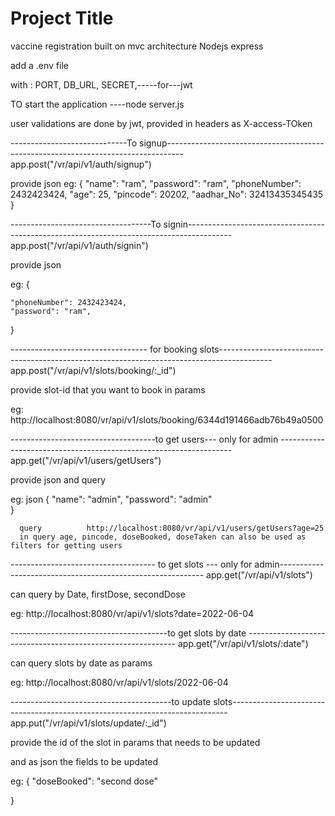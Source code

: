 # Project Title

vaccine registration
built on mvc architecture
Nodejs
express

add a .env file 

with  :   PORT,
          DB_URL,
          SECRET,-----for---jwt




TO start the application
----node server.js



user validations are done by jwt, provided in headers as X-access-TOken


-----------------------------To signup----------------------------------------------------------------------------------
 app.post("/vr/api/v1/auth/signup")

provide json
eg:  {
    "name": "ram",
    "password": "ram",
    "phoneNumber": 2432423424,
    "age": 25,
    "pincode": 20202,
    "aadhar_No": 32413435345435
}


-----------------------------------To signin-----------------------------------------------------------------------------------------                                               
app.post("/vr/api/v1/auth/signin")

provide json

eg: {
    
    
    "phoneNumber": 2432423424,
    "password": "ram",
  
}


---------------------------------- for booking slots-------------------------------------------------------------------------------------------
app.post("/vr/api/v1/slots/booking/:_id")

provide slot-id that you want to book in params

eg:   http://localhost:8080/vr/api/v1/slots/booking/6344d191466adb76b49a0500



------------------------------------to get users--- only for admin ------------------------------------------------------------------
app.get("/vr/api/v1/users/getUsers")

provide json  and query

eg: json  {
    "name": "admin",
    "password": "admin"   
}

      query          http://localhost:8080/vr/api/v1/users/getUsers?age=25
      in query age, pincode, doseBooked, doseTaken can also be used as filters for getting users
      
------------------------------------ to get slots --- only for admin-----------------------------------------------------------
app.get("/vr/api/v1/slots")

can  query by Date, firstDose, secondDose 

eg:  http://localhost:8080/vr/api/v1/slots?date=2022-06-04


---------------------------------------to get slots by date ------------------------------------------------------------
app.get("/vr/api/v1/slots/:date")

can query slots by date as params

eg: http://localhost:8080/vr/api/v1/slots/2022-06-04

----------------------------------------to update slots-----------------------------------------------------------------------------
app.put("/vr/api/v1/slots/update/:_id")

provide the id of the slot in params that needs to be updated

and as json the fields to be updated

eg: {
    "doseBooked": "second dose"

}






